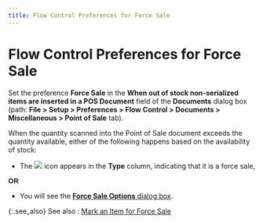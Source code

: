```yaml
---
title: Flow Control Preferences for Force Sale
---
```


# Flow Control Preferences for Force Sale


Set the preference **Force Sale**  in the **When out of stock non-serialized 
 items are inserted in a POS Document** field of the **Documents**  dialog box (path: **File &gt; Setup &gt; 
 Preferences &gt; Flow Control &gt; Documents &gt; Miscellaneous &gt; Point 
 of Sale** tab).


When the quantity scanned into the Point of Sale document exceeds the  quantity available, either of the following happens based on the availability  of stock:

- The ![]({{site.pos_baseurl}}/img/pos_force_sale_icon.gif) icon appears in the **Type**  column, indicating that it is a force sale,



**<font style="font-family: Arial;" face="Arial">OR</font>**

- You will see  the [**Force 
 Sale Options** dialog box]({{site.pos_baseurl}}/pos-trans/create-pos-doc/pos-si-profile/force-sale/excd-avl-qty/force-sale-item/flow-ctrl-prefs/options.html).



{:.see_also}
See also
: [Mark an  Item for Force Sale]({{site.pos_baseurl}}/misc/mark_an_item_for_force_sale.html)
